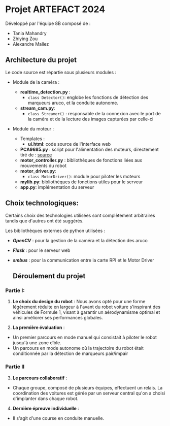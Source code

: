 # Projet ARTEFACT 2024
Développé par l'équipe 8B composé de : 
- Tania Mahandry
- Zhiying Zou
- Alexandre Mallez

## Architecture du projet
Le code source est répartie sous plusieurs modules : 
- Module de la caméra : 
    - **realtime_detection.py** : 
        - `class Detector()`: englobe les fonctions de détection des marqueurs aruco, et la conduite autonome. 
    - **stream_cam.py**: 
        - `class Streamer()` : responsable de la connexion avec le port de la caméra et de la lecture des images capturées par celle-ci 

- Module du moteur : 
    - Templates : 
        - **ui.html**: code source de l'interface web
    - **PCA9685.py** : script pour l'alimentation des moteurs, directement tiré de : [source](https://www.waveshare.com/wiki/Motor_Driver_HAT)
    - **motor_controller.py** : bibliothèques de fonctions liées aux mouvements du robot
    - **motor_driver.py**: 
        - `class MotorDriver()`: module pour piloter les moteurs 
    - **mylib.py**: bibliothèques de fonctions utiles pour le serveur
    - **app.py**: implémentation du serveur 

## Choix technologiques:

Certains choix des technologies utilisées sont complètement arbitraires tandis que d'autres ont été suggérés. 

Les bibliothèques externes de python utilisées : 
- ***OpenCV*** : pour la gestion de la caméra et la détection des aruco
- ***Flask*** : pour le serveur web
- ***smbus*** : pour la communication entre la carte RPI et le Motor Driver

  ## Déroulement du projet
 ### Partie I:
 1. **Le choix du design du robot** : 
 Nous avons opté pour une forme légèrement réduite en largeur à l'avant du robot voiture s'inspirant des véhicules de Formule 1, visant à garantir un aérodynamisme optimal et ainsi améliorer ses performances globales.

 2. **La première évaluation** : 
 - Un premier parcours en mode manuel qui consistait à piloter le robot jusqu'à une zone cîble. 
 - Un parcours en mode autonome où la trajectoire du robot était conditionnée par la détection de marqueurs pair/impair 


### Partie II
 3. **Le parcours collaboratif** : 
 - Chaque groupe, composé de plusieurs équipes, effectuent un relais. La coordination des voitures est gérée par un serveur central qu'on a choisi d'implanter dans chaque robot.

 4. **Dernière épreuve individuelle** : 
 - Il s'agit d'une course en conduite manuelle.   
